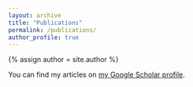 ```yaml
---
layout: archive
title: "Publications"
permalink: /publications/
author_profile: true
---
```


{% assign author = site.author %}

You can find my articles on <a href="{{author.googlescholar}}">my Google Scholar profile</a>.

